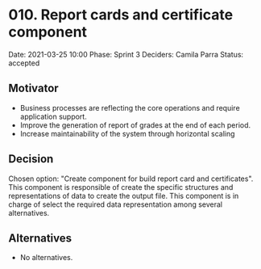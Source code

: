 # 010. Report cards and certificate component

Date: 2021-03-25 10:00
Phase: Sprint 3
Deciders: Camila Parra
Status: accepted

## Motivator

* Business processes are reflecting the core operations and require application support.
* Improve the generation of report of grades at the end of each period.
* Increase maintainability of the system through horizontal scaling

## Decision

Chosen option: "Create component for build report card and certificates". This component is responsible of create the specific structures and representations of data to create the output file. This component is in charge of select the required data representation among several alternatives.

## Alternatives

* No alternatives.